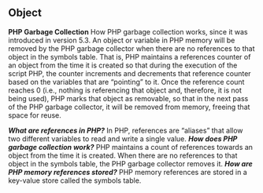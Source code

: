 ## Object
**PHP Garbage Collection**
How PHP garbage collection works, since it was introduced in version 5.3. An object or variable in PHP memory will be removed by the PHP garbage collector when there are no references to that object in the symbols table. That is, PHP maintains a references counter of an object from the time it is created so that during the execution of the script PHP, the counter increments and decrements that reference counter based on the variables that are “pointing” to it. Once the reference count reaches 0 (i.e., nothing is referencing that object and, therefore, it is not being used), PHP marks that object as removable, so that in the next pass of the PHP garbage collector, it will be removed from memory, freeing that space for reuse.

***What are references in PHP?***
In PHP, references are “aliases” that allow two different variables to read and write a single value.
***How does PHP garbage collection work?***
PHP maintains a count of references towards an object from the time it is created. When there are no references to that object in the symbols table, the PHP garbage collector removes it.
***How are PHP memory references stored?***
PHP memory references are stored in a key-value store called the symbols table.
